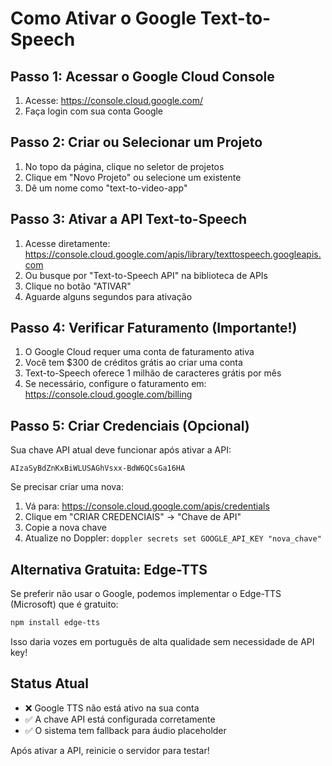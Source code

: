 # Como Ativar o Google Text-to-Speech

## Passo 1: Acessar o Google Cloud Console
1. Acesse: https://console.cloud.google.com/
2. Faça login com sua conta Google

## Passo 2: Criar ou Selecionar um Projeto
1. No topo da página, clique no seletor de projetos
2. Clique em "Novo Projeto" ou selecione um existente
3. Dê um nome como "text-to-video-app"

## Passo 3: Ativar a API Text-to-Speech
1. Acesse diretamente: https://console.cloud.google.com/apis/library/texttospeech.googleapis.com
2. Ou busque por "Text-to-Speech API" na biblioteca de APIs
3. Clique no botão "ATIVAR"
4. Aguarde alguns segundos para ativação

## Passo 4: Verificar Faturamento (Importante!)
1. O Google Cloud requer uma conta de faturamento ativa
2. Você tem $300 de créditos grátis ao criar uma conta
3. Text-to-Speech oferece 1 milhão de caracteres grátis por mês
4. Se necessário, configure o faturamento em: https://console.cloud.google.com/billing

## Passo 5: Criar Credenciais (Opcional)
Sua chave API atual deve funcionar após ativar a API:
```
AIzaSyBdZnKxBiWLUSAGhVsxx-BdW6QCsGa16HA
```

Se precisar criar uma nova:
1. Vá para: https://console.cloud.google.com/apis/credentials
2. Clique em "CRIAR CREDENCIAIS" → "Chave de API"
3. Copie a nova chave
4. Atualize no Doppler: `doppler secrets set GOOGLE_API_KEY "nova_chave"`

## Alternativa Gratuita: Edge-TTS

Se preferir não usar o Google, podemos implementar o Edge-TTS (Microsoft) que é gratuito:

```bash
npm install edge-tts
```

Isso daria vozes em português de alta qualidade sem necessidade de API key!

## Status Atual
- ❌ Google TTS não está ativo na sua conta
- ✅ A chave API está configurada corretamente
- ✅ O sistema tem fallback para áudio placeholder

Após ativar a API, reinicie o servidor para testar!